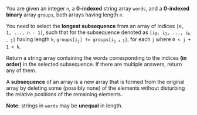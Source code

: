 You are given an integer `n`, a **0-indexed** string array `words`, and a **0-indexed binary** array `groups`, both arrays having length `n`.

You need to select the **longest subsequence** from an array of indices `[0, 1, ..., n - 1]`, such that for the subsequence denoted as <code>[i<sub>0</sub>, i<sub>1</sub>, ..., i<sub>k - 1</sub>]</code> having length `k`, <code>groups[i<sub>j</sub>] != groups[i<sub>j + 1</sub>]</code>, for each `j` where <code>0 &lt; j + 1 &lt; k</code>.

Return a string array containing the words corresponding to the indices **(in order)** in the selected subsequence. If there are multiple answers, return any of them.

A **subsequence** of an array is a new array that is formed from the original array by deleting some (possibly none) of the elements without disturbing the relative positions of the remaining elements.

**Note:** strings in `words` may be **unequal** in length.